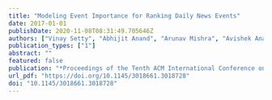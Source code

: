 ```yaml
---
title: "Modeling Event Importance for Ranking Daily News Events"
date: 2017-01-01
publishDate: 2020-11-08T08:31:49.705646Z
authors: ["Vinay Setty", "Abhijit Anand", "Arunav Mishra", "Avishek Anand"]
publication_types: ["1"]
abstract: ""
featured: false
publication: "*Proceedings of the Tenth ACM International Conference on Web Search and Data Mining, WSDM 2017, Cambridge, United Kingdom, February 6-10, 2017*"
url_pdf: "https://doi.org/10.1145/3018661.3018728"
doi: "10.1145/3018661.3018728"
---
```


